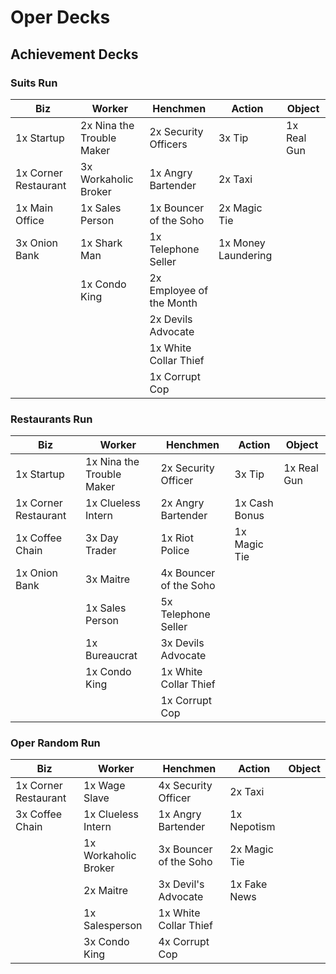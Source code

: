 # Oper Decks

## Achievement Decks

### Suits Run

| Biz | Worker | Henchmen | Action | Object|
| --- | --- | --- | --- | --- |
| 1x Startup | 2x Nina the Trouble Maker | 2x Security Officers | 3x Tip | 1x Real Gun |
| 1x Corner Restaurant | 3x Workaholic Broker | 1x Angry Bartender | 2x Taxi |  |
| 1x Main Office | 1x Sales Person | 1x Bouncer of the Soho | 2x Magic Tie |  |
| 3x Onion Bank | 1x Shark Man | 1x Telephone Seller | 1x Money Laundering |  |
|  | 1x Condo King | 2x Employee of the Month |  |  |
|  |  | 2x Devils Advocate |  |  |
|  |  | 1x White Collar Thief |  |  |
|  |  | 1x Corrupt Cop |  |  |

### Restaurants Run

| Biz | Worker | Henchmen | Action | Object|
| --- | --- | --- | --- | --- |
| 1x Startup | 1x Nina the Trouble Maker | 2x Security Officer | 3x Tip | 1x Real Gun |
| 1x Corner Restaurant | 1x Clueless Intern | 2x Angry Bartender | 1x Cash Bonus |  |
| 1x Coffee Chain | 3x Day Trader | 1x Riot Police | 1x Magic Tie |  |
| 1x Onion Bank | 3x Maitre | 4x Bouncer of the Soho |  |  |
|  | 1x Sales Person | 5x Telephone Seller |  |  |
|  | 1x Bureaucrat | 3x Devils Advocate |  |  |
|  | 1x Condo King | 1x White Collar Thief |  |  |
|  |  | 1x Corrupt Cop |  |  |

### Oper Random Run

| Biz | Worker | Henchmen | Action | Object|
| --- | --- | --- | --- | --- |
| 1x Corner Restaurant | 1x Wage Slave | 4x Security Officer | 2x Taxi |  |
| 3x Coffee Chain | 1x Clueless Intern | 1x Angry Bartender | 1x Nepotism |  |
|  | 1x Workaholic Broker | 3x Bouncer of the Soho | 2x Magic Tie |  |
|  | 2x Maitre | 3x Devil's Advocate | 1x Fake News |  |
|  | 1x Salesperson | 1x White Collar Thief |  |  |
|  | 3x Condo King | 4x Corrupt Cop |  |  |